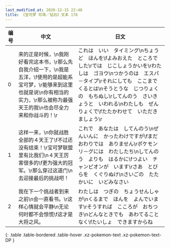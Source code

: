 ```yaml
---
last_modified_at: 2020-12-15 22:48
title: 《宝可梦 珍珠／钻石》文本 178
---
```

| 编号 | 中文 | 日文 |
| ---- | ---- | ---- |
| 0 | 来的正是时候，\n我刚好看完这本书，\r那么先自我介绍一下，\n我是五洋，\f使用的是超能系宝可梦，\r能够来到这里也就是说\n你有相当的实力，\r那么被称为最强天王的我\n也会尽全力来和你战斗的！\r | これは　いい　タイミング\nちょうど　ほんを\fよみおえた　ところでした\rでは　じこしょうかいを\rわたしは　ゴヨウ\nつかうのは　エスパ－タイプ\rそれにしても　ここまで　くるとは\nそうとうな　じつりょくの　もちぬし\rしてんのう　さいきょうと　いわれる\nわたしも　ぜんりょくで\fたたかわせて　いただきましょう\r |
| 1 | 这样一来，\n你就战胜全部的４天王了\f不过还没有结束！\r宝可梦联盟里有比我们\n４天王厉害很多的\f更为强大的冠军。\r那么穿过这道门\n去迎接最后的挑战吧！ | これで　あなたは　してんのう\nぜんいんに　かったわけですが\fまだ　おわりでは　ありません\rポケモンリ－グには　わたしたち\nしてんのう　よりも　はるかに\fつよい　チャンピオンが　います\rさあ　とびらを　くぐりぬけ\nさいごの　たたかいに　いどみなさい |
| 2 | 我在下一个挑战者到来之前\n会一直看书。\r这样心情就会平静\n无论何时都不会惊慌\f这才是大将之风。 | わたしは　つぎの　ちょうせんしゃが\nくるまで　ほんを　よんでいます\rそうすれば　こころが　おちつき\nどんなときでも　あわてることなく\fたいしょ　できますからね |
{: .table .table-bordered .table-hover .xz-pokemon-text .xz-pokemon-text-DP }